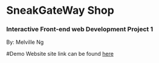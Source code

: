 # SneakGateWay Shop #

### Interactive Front-end web Development Project 1 ###
By: Melville Ng

#Demo
Website site link can be found [here](https://melvilleng.github.io/Sneaker-website/)